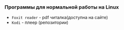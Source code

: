 ### Программы для нормальной работы на Linux
* `Foxit reader` - pdf читалка(доступна на сайте)
* `Kodi` -  плеер (репозитории)

